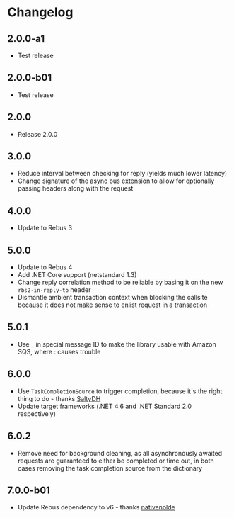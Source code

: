 # Changelog

## 2.0.0-a1

* Test release

## 2.0.0-b01

* Test release

## 2.0.0

* Release 2.0.0

## 3.0.0

* Reduce interval between checking for reply (yields much lower latency)
* Change signature of the async bus extension to allow for optionally passing headers along with the request

## 4.0.0

* Update to Rebus 3

## 5.0.0

* Update to Rebus 4
* Add .NET Core support (netstandard 1.3)
* Change reply correlation method to be reliable by basing it on the new `rbs2-in-reply-to` header
* Dismantle ambient transaction context when blocking the callsite because it does not make sense to enlist request in a transaction

## 5.0.1

* Use _ in special message ID to make the library usable with Amazon SQS, where : causes trouble

## 6.0.0

* Use `TaskCompletionSource` to trigger completion, because it's the right thing to do - thanks [SaltyDH]
* Update target frameworks (.NET 4.6 and .NET Standard 2.0 respectively)

## 6.0.2

* Remove need for background cleaning, as all asynchronously awaited requests are guaranteed to either be completed or time out, in both cases removing the task completion source from the dictionary

## 7.0.0-b01

* Update Rebus dependency to v6 - thanks [nativenolde]

[nativenolde]: https://github.com/nativenolde
[SaltyDH]: https://github.com/SaltyDH
